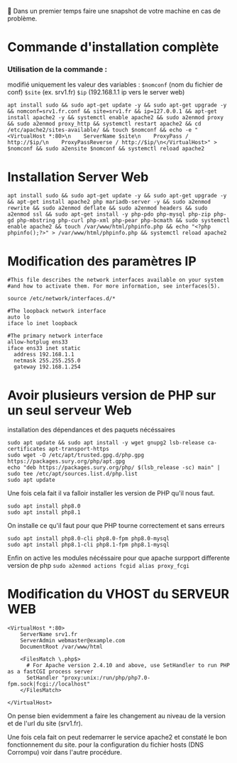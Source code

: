 🚨 Dans un premier temps faire une snapshot de votre machine en cas de problème.

# Commande d'installation complète

### Utilisation de la commande : 
modifié uniquement les valeur des variables : ```$nomconf``` (nom du fichier de conf) ```$site``` (ex. srv1.fr) ```$ip``` (192.168.1.1 ip vers le server web)

```apt install sudo && sudo apt-get update -y && sudo apt-get upgrade -y && nomconf=srv1.fr.conf && site=srv1.fr && ip=127.0.0.1 && apt-get install apache2 -y && systemctl enable apache2 && sudo a2enmod proxy && sudo a2enmod proxy_http && systemctl restart apache2 && cd /etc/apache2/sites-available/ && touch $nomconf && echo -e "<VirtualHost *:80>\n    ServerName $site\n    ProxyPass / http://$ip/\n    ProxyPassReverse / http://$ip/\n</VirtualHost>" > $nomconf && sudo a2ensite $nomconf && systemctl reload apache2```

# Installation Server Web

```apt install sudo && sudo apt-get update -y && sudo apt-get upgrade -y && apt-get install apache2 php mariadb-server -y && sudo a2enmod rewrite && sudo a2enmod deflate && sudo a2enmod headers && sudo a2enmod ssl && sudo apt-get install -y php-pdo php-mysql php-zip php-gd php-mbstring php-curl php-xml php-pear php-bcmath && sudo systemctl enable apache2 && touch /var/www/html/phpinfo.php && echo "<?php phpinfo();?>" > /var/www/html/phpinfo.php && systemctl reload apache2```

# Modification des paramètres IP
```
#This file describes the network interfaces available on your system
#and how to activate them. For more information, see interfaces(5).

source /etc/network/interfaces.d/*

#The loopback network interface
auto lo
iface lo inet loopback

#The primary network interface
allow-hotplug ens33
iface ens33 inet static
  address 192.168.1.1
  netmask 255.255.255.0
  gateway 192.168.1.254
```
# Avoir plusieurs version de PHP sur un seul serveur Web
installation des dépendances et des paquets nécéssaires
```
sudo apt update && sudo apt install -y wget gnupg2 lsb-release ca-certificates apt-transport-https
sudo wget -O /etc/apt/trusted.gpg.d/php.gpg https://packages.sury.org/php/apt.gpg
echo "deb https://packages.sury.org/php/ $(lsb_release -sc) main" | sudo tee /etc/apt/sources.list.d/php.list
sudo apt update
```

Une fois cela fait il va falloir installer les version de PHP qu'il nous faut.
```
sudo apt install php8.0
sudo apt install php8.1
```
On installe ce qu'il faut pour que PHP tourne correctement et sans erreurs
```
sudo apt install php8.0-cli php8.0-fpm php8.0-mysql
sudo apt install php8.1-cli php8.1-fpm php8.1-mysql
```
Enfin on active les modules nécéssaire pour que apache surpport differente version de php
```sudo a2enmod actions fcgid alias proxy_fcgi```

# Modification du VHOST du SERVEUR WEB
```
<VirtualHost *:80>
    ServerName srv1.fr
    ServerAdmin webmaster@example.com
    DocumentRoot /var/www/html

    <FilesMatch \.php$>
      # For Apache version 2.4.10 and above, use SetHandler to run PHP as a fastCGI process server
      SetHandler "proxy:unix:/run/php/php7.0-fpm.sock|fcgi://localhost"
    </FilesMatch>

</VirtualHost>
```
On pense bien evidemment a faire les changement au niveau de la version et de l'url du site (srv1.fr).

Une fois cela fait on peut redemarrer le service apache2 et constaté le bon fonctionnement du site. pour la configuration du fichier hosts (DNS Corrompu) voir dans l'autre procédure.
